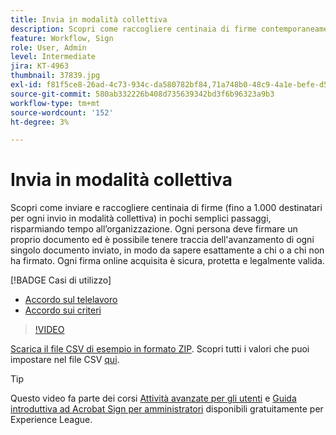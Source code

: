 ```yaml
---
title: Invia in modalità collettiva
description: Scopri come raccogliere centinaia di firme contemporaneamente per qualsiasi documento in pochi passaggi
feature: Workflow, Sign
role: User, Admin
level: Intermediate
jira: KT-4963
thumbnail: 37839.jpg
exl-id: f81f5ce8-26ad-4c73-934c-da580782bf84,71a748b0-48c9-4a1e-befe-d5f311d6c05e
source-git-commit: 580ab332226b408d735639342bd3f6b96323a9b3
workflow-type: tm+mt
source-wordcount: '152'
ht-degree: 3%

---
```


# Invia in modalità collettiva

Scopri come inviare e raccogliere centinaia di firme (fino a 1.000 destinatari per ogni invio in modalità collettiva) in pochi semplici passaggi, risparmiando tempo all’organizzazione. Ogni persona deve firmare un proprio documento ed è possibile tenere traccia dell&#39;avanzamento di ogni singolo documento inviato, in modo da sapere esattamente a chi o a chi non ha firmato. Ogni firma online acquisita è sicura, protetta e legalmente valida.

[!BADGE Casi di utilizzo]

* [Accordo sul telelavoro](https://experienceleague.adobe.com/docs/document-cloud-learn/sign-learning-hub/expand/recipes/gov/usecasegovtelework.html?lang=en)
* [Accordo sui criteri](https://experienceleague.adobe.com/docs/document-cloud-learn/sign-learning-hub/expand/recipes/com/usecasecompolicy.html?lang=en)

>[!VIDEO](https://video.tv.adobe.com/v/33655?quality=12&learn=on&hidetitle=true)

[Scarica il file CSV di esempio in formato ZIP](../assets/sendInBulkSample.zip). Scopri tutti i valori che puoi impostare nel file CSV [qui](https://helpx.adobe.com/sign/adv-user/send-in-bulk/send-with-csv.html).

>[!TIP]
>
Questo video fa parte dei corsi [Attività avanzate per gli utenti](https://experienceleague.adobe.com/?recommended=Sign-U-1-2020.3) e [Guida introduttiva ad Acrobat Sign per amministratori](https://experienceleague.adobe.com/?recommended=Sign-A-1-2020.2) disponibili gratuitamente per Experience League.
